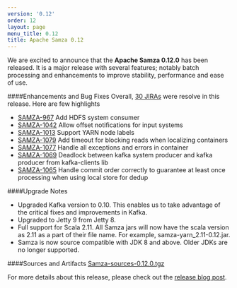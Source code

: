 ```yaml
---
version: '0.12'
order: 12
layout: page
menu_title: 0.12
title: Apache Samza 0.12
---
```

<!--
   Licensed to the Apache Software Foundation (ASF) under one or more
   contributor license agreements.  See the NOTICE file distributed with
   this work for additional information regarding copyright ownership.
   The ASF licenses this file to You under the Apache License, Version 2.0
   (the "License"); you may not use this file except in compliance with
   the License.  You may obtain a copy of the License at

       http://www.apache.org/licenses/LICENSE-2.0

   Unless required by applicable law or agreed to in writing, software
   distributed under the License is distributed on an "AS IS" BASIS,
   WITHOUT WARRANTIES OR CONDITIONS OF ANY KIND, either express or implied.
   See the License for the specific language governing permissions and
   limitations under the License.
-->

We are excited to announce that the **Apache Samza 0.12.0** has been released. It is a major release with several features; notably batch processing and enhancements to improve stability, performance and ease of use. 

####Enhancements and Bug Fixes
Overall, [30 JIRAs](https://issues.apache.org/jira/browse/SAMZA-469?jql=project%20%3D%2012314526%20AND%20fixVersion%20%3D%200.12.0%20%20AND%20status%20%3D%20Resolved%20%20ORDER%20BY%20priority%20DESC%2C%20key%20ASC) were resolve in this release. Here are few highlights

- [SAMZA-967](https://issues.apache.org/jira/browse/SAMZA-967) Add HDFS system consumer
- [SAMZA-1042](https://issues.apache.org/jira/browse/SAMZA-1042) Allow offset notifications for input systems
- [SAMZA-1013](https://issues.apache.org/jira/browse/SAMZA-1013) Support YARN node labels
- [SAMZA-1079](https://issues.apache.org/jira/browse/SAMZA-1079) Add timeout for blocking reads when localizing containers
- [SAMZA-1077](https://issues.apache.org/jira/browse/SAMZA-1077) Handle all exceptions and errors in container
- [SAMZA-1069](https://issues.apache.org/jira/browse/SAMZA-1069) Deadlock between kafka system producer and kafka producer from kafka-clients lib
- [SAMZA-1065](https://issues.apache.org/jira/browse/SAMZA-1065) Handle commit order correctly to guarantee at least once processing when using local store for dedup

####Upgrade Notes
- Upgraded Kafka version to 0.10. This enables us to take advantage of the critical fixes and improvements in Kafka.
- Upgraded to Jetty 9 from Jetty 8.
- Full support for Scala 2.11. All Samza jars will now have the scala version as 2.11 as a part of their file name. For example, samza-yarn_2.11-0.12.jar.
- Samza is now source compatible with JDK 8 and above. Older JDKs are no longer supported.

####Sources and Artifacts
[Samza-sources-0.12.0.tgz](http://www.apache.org/dyn/closer.cgi/samza/0.12.0)

For more details about this release, please check out the [release blog post](https://blogs.apache.org/samza/).